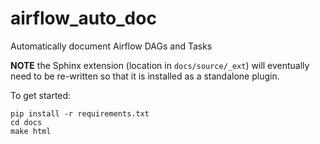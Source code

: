 # airflow_auto_doc

Automatically document Airflow DAGs and Tasks

**NOTE** the Sphinx extension (location in `docs/source/_ext`) will eventually need to be re-written so that it is installed as a standalone plugin.

To get started:
```
pip install -r requirements.txt
cd docs
make html
```
